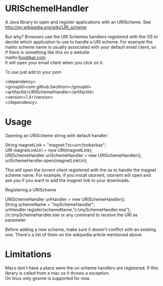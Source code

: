 URISchemelHandler
==================

A Java library to open and register applications with an URIScheme. See http://en.wikipedia.org/wiki/URI_scheme

But why?
Browsers use the URI Schemes  handlers registered with the OS to decide which application to use to handle a URI scheme. 
For example the mailto scheme name is usually associated with your default email client, so if there is something like this on 
a website  
mailto:foo@bar.com  
It will open your email client when you click on it.


To use just add to your pom

\<dependency\>  
  \<groupId\>com.github.beothorn\</groupId\>  
  \<artifactId\>URISchemelHandler\</artifactId\>  
  \<version>1.4\</version\>  
\</dependency\>  


Usage
==================

Opening an URIScheme string with default handler:    

String magnetLink = "magnet:?xt=urn:foobarbaz";  
URI magnetLinkUri = new URI(magnetLink);  
URISchemeHandler uriSchemeHandler = new URISchemeHandler();  
uriSchemeHandler.open(magnetLinkUri);  

This will open the torrent client registered with the os to handle the magnet scheme name. 
For example, if you install utorrent, utorrent will open and ask you if you want to add the magnet link to your downloads.  

Registering a URIScheme    

URISchemeHandler urlHandler = new URISchemeHandler();  
String schemeName = "mySchemeHandler";  
urlHandler.register(schemeName,"c:\\mySchemeHandler.exe");  //c:\\mySchemeHandler.exe or any command to receive the URI as parameter

Before adding a new scheme, make sure it doesn't conflict with an existing one. There's a list of them on the wikipedia article mentioned above.



Limitations
==================  
Macs don't have a place were the uri scheme handlers are registered. If this library is called from a mac os it throws a exception.  
On linux only gnome is supported for now.  